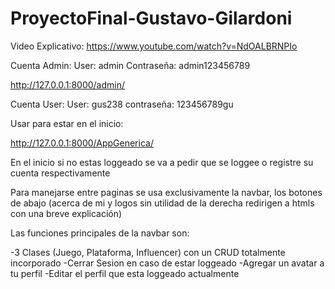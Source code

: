 # ProyectoFinal-Gustavo-Gilardoni

Video Explicativo: https://www.youtube.com/watch?v=NdOALBRNPIo

Cuenta Admin:
User: admin
Contraseña: admin123456789

http://127.0.0.1:8000/admin/

Cuenta User:
User: gus238
contraseña: 123456789gu

Usar para estar en el inicio:

http://127.0.0.1:8000/AppGenerica/

En el inicio si no estas loggeado se va a pedir que se loggee o registre su cuenta respectivamente

Para manejarse entre paginas se usa exclusivamente la navbar, los botones de abajo (acerca de mi y logos sin utilidad de la derecha redirigen a htmls con una breve explicación)

Las funciones principales de la navbar son:

-3 Clases (Juego, Plataforma, Influencer) con un CRUD totalmente incorporado
-Cerrar Sesion en caso de estar loggeado
-Agregar un avatar a tu perfil
-Editar el perfil que esta loggeado actualmente
